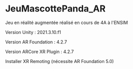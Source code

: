 # JeuMascottePanda_AR
Jeu en réalité augmentée réalisé en cours de 4A à l'ENSIM

Version Unity : 2021.3.10.f1

Version AR Foundation : 4.2.7

Version ARCore XR Plugin : 4.2.7

Installer XR Remoting (nécessite AR Foundation 5.0)
